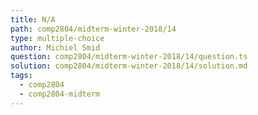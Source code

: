 ```yaml
---
title: N/A
path: comp2804/midterm-winter-2018/14
type: multiple-choice
author: Michiel Smid
question: comp2804/midterm-winter-2018/14/question.ts
solution: comp2804/midterm-winter-2018/14/solution.md
tags:
  - comp2804
  - comp2804-midterm
---
```

